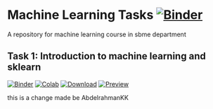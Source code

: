 # Machine Learning Tasks [![Binder](https://mybinder.org/badge_logo.svg)](https://mybinder.org/v2/gh/Mohamed-Ibrahim-01/ml-tasks/master) 

A repository for machine learning course in sbme department

## Task 1: Introduction to machine learning and sklearn
[![Binder](https://mybinder.org/badge_logo.svg)](https://mybinder.org/v2/gh/Mohamed-Ibrahim-01/ml-tasks/master?labpath=A1_ML_intro.ipynb) 
[![Colab](https://img.shields.io/static/v1?label=launch&message=colab&color=yellow&logo=googlecolab)]( https://colab.research.google.com/github/Mohamed-Ibrahim-01/ml-tasks/blob/master/A1_ML_intro.ipynb)
[![Download](https://img.shields.io/static/v1?label=notebook&message=download&color=green)](https://Mohamed-Ibrahim-01.github.io/ml-tasks/A1_ML_intro.ipynb)
[![Preview](https://img.shields.io/static/v1?label=notebook&message=preview&color=orange)](https://github.com/Mohamed-Ibrahim-01/ml-tasks/blob/master/A1_ML_intro.ipynb)


this is a change made be AbdelrahmanKK

